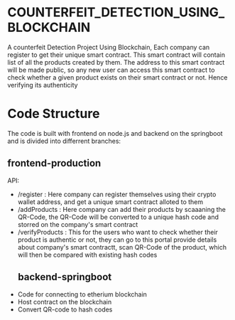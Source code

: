 # COUNTERFEIT_DETECTION_USING_BLOCKCHAIN
A counterfeit Detection Project Using Blockchain, Each company can register to get their unique smart contract. This smart contract will contain list of all the products created by them. The address to this smart contract will be made public, so any new user can access this smart contract to check whether a given product exists on their smart contract or not. Hence verifying its authenticity

# Code Structure
The code is built with frontend on node.js and backend on the springboot and is divided into differrent branches:
<h2> frontend-production </h2>

<hi>API:</h1>
<ul>
  <li>/register : Here company can register themselves using their crypto wallet address, and get a unique smart contract alloted to them</li>
  <li>/addProducts : Here company can add their products by scaaaning the QR-Code, the QR-Code will be converted to a unique hash code and storred on the company's smart contract</li>
  <li>/verifyProducts : This for the users who want to check whether their product is authentic or not, they can go to this portal provide details about company's smart contractt, scan QR-Code of the product, which will then be compared with existing hash codes</li>
<h2> backend-springboot </h2>
  <li> Code for connecting to etherium blockchain</li>
  <li> Host contract on the blockchain</li>
  <li> Convert QR-code to hash codes</li>  
